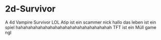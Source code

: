 # 2d-Survivor
 A 4d Vampire Survivor LOL
Atip ist ein scammer
nick
hallo 
das leben ist ein spiel
hahahahahahahahahahahahahahahahahahahah
TFT ist ein Müll game ngl
